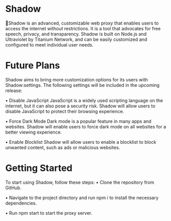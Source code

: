 # Shadow
🚀Shadow is an advanced, customizable web proxy that enables users to access the internet without restrictions. It is a tool that advocates for free speech, privacy, and transparency. Shadow is built on Node.js and Ultraviolet by Titanium Network, and can be easily customized and configured to meet individual user needs.

# Future Plans
Shadow aims to bring more customization options for its users with Shadow:settings. The following settings will be included in the upcoming release:

• Disable JavaScript
JavaScript is a widely used scripting language on the internet, but it can also pose a security risk. Shadow will allow users to disable JavaScript to protect their browsing experience.

• Force Dark Mode
Dark mode is a popular feature in many apps and websites. Shadow will enable users to force dark mode on all websites for a better viewing experience.

• Enable Blocklist
Shadow will allow users to enable a blocklist to block unwanted content, such as ads or malicious websites.

# Getting Started
To start using Shadow, follow these steps:
• Clone the repository from GitHub. 

• Navigate to the project directory and run npm i to install the necessary dependencies.

• Run npm start to start the proxy server.
